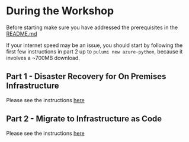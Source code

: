 # During the Workshop

Before starting make sure you have addressed the prerequisites in the [README.md](README.md)

If your internet speed may be an issue, you should start by following the first few instructions in part 2 up to `pulumi new azure-python`, because it involves a ~700MB download.

## Part 1 - Disaster Recovery for On Premises Infrastructure

Please see the instructions [here](./OnPremDisaster/instructions.md)

## Part 2 - Migrate to Infrastructure as Code

Please see the instructions [here](./MigrateToIaC/instructions.md)

